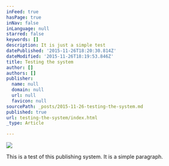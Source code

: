 ```yaml
---
inFeed: true
hasPage: true
inNav: false
inLanguage: null
starred: false
keywords: []
description: It is just a simple test
datePublished: '2015-11-26T18:20:30.814Z'
dateModified: '2015-11-26T18:19:53.846Z'
title: Testing the system
author: []
authors: []
publisher:
  name: null
  domain: null
  url: null
  favicon: null
sourcePath: _posts/2015-11-26-testing-the-system.md
published: true
url: testing-the-system/index.html
_type: Article

---
```

![](https://the-grid-user-content.s3-us-west-2.amazonaws.com/678d9acc-54fb-4085-be4d-4d05c6ce4e84.jpg)

This is a test of this publishing system. It is a simple paragraph.